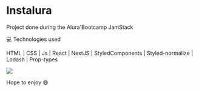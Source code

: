 # Instalura

Project done during the Alura'Bootcamp JamStack

:computer: Technologies used

HTML | CSS | Js | React | NextJS | StyledComponents | Styled-normalize | Lodash | Prop-types

![](./instalura.png)

Hope to enjoy :smile:
